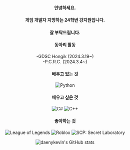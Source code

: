 <div style="text-align: center;">

#### 안녕하세요.

#### 게임 개발자 지망하는 24학번 강지원입니다.

#### 잘 부탁드립니다.

#### 동아리 활동
-GDSC Hongik (2024.3.19~)  
-P.C.R.C. (2024.3.4~)

#### 배우고 있는 것
![Python](https://img.shields.io/badge/Python-red?logo=Python&logoColor=white&color=red)


#### 배우고 싶은 것
![C#](https://img.shields.io/badge/C%23-green?logo=C%23&logoColor=white&color=green)
![C++](https://img.shields.io/badge/C%2B%2B-green?logo=C%2B%2B&logoColor=white&color=brightgreen)



#### 좋아하는 것
![League of Legends](https://img.shields.io/badge/League%20of%20Legneds-lightgrey?logo=League%20of%20Legends&logoColor=white&color=lightgrey)
![Roblox](https://img.shields.io/badge/Roblox-red?logo=Roblox&logoColor=red&color=black)
![SCP: Secret Laboratory](https://img.shields.io/badge/SCP%3A%20Secret%20Laboratory-lightgrey?logo=SCP%20Foundation&logoColor=white&color=black)


![daenykevin's GitHub stats](https://github-readme-stats.vercel.app/api?username=daenykevin&show_icons=true&theme=dracula)